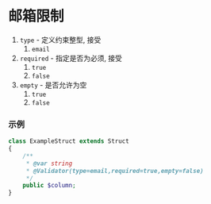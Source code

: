 # 邮箱限制

1. `type` - 定义约束整型, 接受
    1. `email`
1. `required` - 指定是否为必须, 接受
    1. `true`
    1. `false`
1. `empty` - 是否允许为空
    1. `true`
    1. `false`



### 示例

```php
class ExampleStruct extends Struct 
{
    /**
     * @var string
     * @Validator(type=email,required=true,empty=false)
     */
    public $column;
}
```
